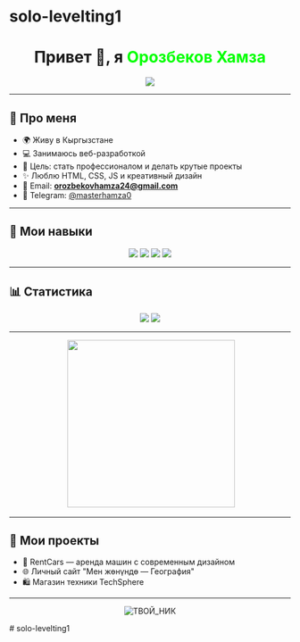 # solo-levelting1
<!-- Профиль Орозбеков Хамза -->

<h1 align="center">
  Привет 👋, я <span style="color: lime;">Орозбеков Хамза</span>
</h1>

<p align="center">
  <img src="https://readme-typing-svg.herokuapp.com?color=00ff99&lines=Frontend+%7C+Backend+%7C+Fullstack;Люблю+создавать+сайты+и+проекты;Учусь+и+развиваюсь+каждый+день&center=true&size=20">
</p>

---

## 👤 Про меня
- 🌍 Живу в Кыргызстане  
- 💻 Занимаюсь веб-разработкой  
- 🎯 Цель: стать профессионалом и делать крутые проекты  
- ✨ Люблю HTML, CSS, JS и креативный дизайн  
- 📧 Email: **orozbekovhamza24@gmail.com**  
- 💬 Telegram: [@masterhamza0](https://t.me/masterhamza0)  

---

## 🚀 Мои навыки
<p align="center">
  <img src="https://img.shields.io/badge/HTML5-E34F26?style=for-the-badge&logo=html5&logoColor=white">
  <img src="https://img.shields.io/badge/CSS3-1572B6?style=for-the-badge&logo=css3&logoColor=white">
  <img src="https://img.shields.io/badge/JavaScript-F7DF1E?style=for-the-badge&logo=javascript&logoColor=black">
  <img src="https://img.shields.io/badge/GitHub-100000?style=for-the-badge&logo=github&logoColor=white">
</p>

---

## 📊 Статистика
<p align="center">
  <img src="https://github-readme-stats.vercel.app/api?username=ТВОЙ_НИК&show_icons=true&theme=radical">
  <img src="https://github-readme-streak-stats.herokuapp.com/?user=ТВОЙ_НИК&theme=radical">
</p>

---

<p align="center">
  <img src="https://raw.githubusercontent.com/DenverCoder1/readme-typing-svg/main/demo.svg" width="0" height="0">
  <img src="https://media.giphy.com/media/13HgwGsXF0aiGY/giphy.gif" width="300">
</p>

---

## 📌 Мои проекты
- 💼 RentCars — аренда машин с современным дизайном  
- 🌐 Личный сайт "Мен жөнүндө — География"  
- 🛍 Магазин техники TechSphere  

---

<p align="center">
  <img src="https://komarev.com/ghpvc/?username=ТВОЙ_НИК&label=Просмотры&color=0e75b6&style=flat" alt="ТВОЙ_НИК" />
</p>
# solo-levelting1
